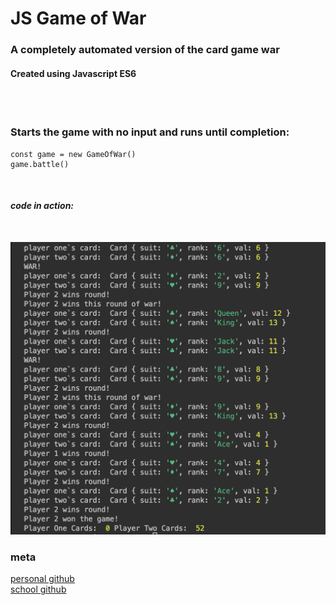 # JS Game of War
### <strong>A completely automated version of the card game war </strong>
#### Created using Javascript ES6
<br><br>

### Starts the game with no input and runs until completion:

```
const game = new GameOfWar()
game.battle()
```
<br>

#### *code in action:*
<br>

![](game-console.png)

### meta


[personal github](https://github.com/professrx/) <br>
[school github](git.generalassemb.ly/professrx)
